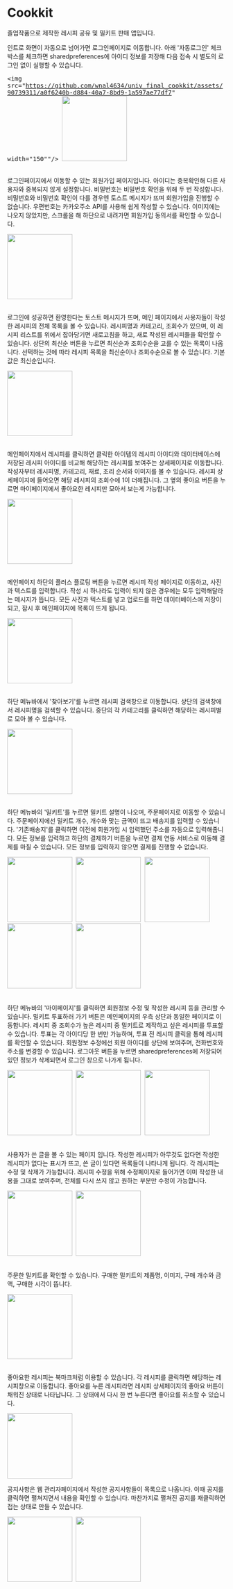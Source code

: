 # Cookkit

졸업작품으로 제작한 레시피 공유 및 밀키트 판매 앱입니다.



인트로 화면이 자동으로 넘어가면 로그인페이지로 이동합니다. 아래 '자동로그인' 체크박스를 체크하면 sharedpreferences에 아이디 정보를 저장해 다음 접속 시 별도의 로그인 없이 실행할 수 있습니다.

<kbd><img src="https://github.com/wnal4634/univ_final_cookkit/assets/90739311/a0f6240b-d884-40a7-8bd9-1a597ae77df7" width="150""/>
<img src="https://github.com/wnal4634/univ_final_cookkit/assets/90739311/4727c260-e625-4c38-9335-e55a8885a185" width="150"/></kbd> <br/><br/>


로그인페이지에서 이동할 수 있는 회원가입 페이지입니다. 아이디는 중복확인해 다른 사용자와 중복되지 않게 설정합니다. 비밀번호는 비밀번호 확인을 위해 두 번 작성합니다. 
비밀번호와 비밀번호 확인이 다를 경우엔 토스트 메시지가 뜨며 회원가입을 진행할 수 없습니다. 우편번호는 카카오주소 API를 사용해 쉽게 작성할 수 있습니다.
이미지에는 나오지 않았지만, 스크롤을 해 하단으로 내려가면 회원가입 동의서를 확인할 수 있습니다.

<kbd><img src="https://github.com/wnal4634/univ_final_cookkit/assets/90739311/d3212c89-e534-45b8-a2cc-a86ff86eafec" width="150"/></kbd> <br/><br/>


로그인에 성공하면 환영한다는 토스트 메시지가 뜨며, 메인 페이지에서 사용자들이 작성한 레시피의 전체 목록을 볼 수 있습니다. 
레시피명과 카테고리, 조회수가 있으며, 이 레시피 리스트를 위에서 잡아당기면 새로고침을 하고, 새로 작성된 레시피들을 확인할 수 있습니다.
상단의 최신순 버튼을 누르면 최신순과 조회수순을 고를 수 있는 목록이 나옵니다. 선택하는 것에 따라 레시피 목록을 최신순이나 조회수순으로 볼 수 있습니다. 기본값은 최신순입니다.

<kbd><img src="https://github.com/wnal4634/univ_final_cookkit/assets/90739311/13fb9697-5fff-4562-a276-8c1c51020221" width="150"/></kbd> <br/><br/>


메인페이지에서 레시피를 클릭하면 클릭한 아이템의 레시피 아이디와 데이터베이스에 저장된 레시피 아이디를 비교해 해당하는 레시피를 보여주는 상세페이지로 이동합니다. 
작성자부터 레시피명, 카테고리, 재료, 조리 순서와 이미지를 볼 수 있습니다. 레시피 상세페이지에 들어오면 해당 레시피의 조회수에 1이 더해집니다. 
그 옆의 좋아요 버튼을 누르면 마이페이지에서 좋아요한 레시피만 모아서 보는게 가능합니다. 

<kbd><img src="https://github.com/wnal4634/univ_final_cookkit/assets/90739311/9ff4fa58-4e7b-4aa4-9e42-7e020320214b" width="150"/></kbd> <br/><br/>


메인페이지 하단의 플러스 플로팅 버튼을 누르면 레시피 작성 페이지로 이동하고, 사진과 텍스트를 입력합니다. 작성 시 하나라도 입력이 되지 않은 경우에는 모두 입력해달라는 메시지가 뜹니다.
모든 사진과 텍스트를 넣고 업로드를 하면 데이터베이스에 저장이 되고, 잠시 후 메인페이지에 목록이 뜨게 됩니다.

<kbd><img src="https://github.com/wnal4634/univ_final_cookkit/assets/90739311/ce9b0a4c-d1d4-4820-bd56-44869597f8ed" width="150"/></kbd> <br/><br/>


하단 메뉴바에서 '찾아보기'를 누르면 레시피 검색창으로 이동합니다. 상단의 검색창에서 레시피명을 검색할 수 있습니다. 중단의 각 카테고리를 클릭하면 해당하는 레시피별로 모아 볼 수 있습니다.

<kbd><img src="https://github.com/wnal4634/univ_final_cookkit/assets/90739311/4ea347f9-017a-4699-95b2-40098bebbe68" width="150"/></kbd> <br/><br/>


하단 메뉴바의 '밀키트'를 누르면 밀키트 설명이 나오며, 주문페이지로 이동할 수 있습니다. 주문페이지에선 밀키트 개수, 개수와 맞는 금액이 뜨고 배송지를 입력할 수 있습니다.
'기존배송지'를 클릭하면 이전에 회원가입 시 입력했던 주소를 자동으로 입력해줍니다. 모든 정보를 입력하고 하단의 결제하기 버튼을 누르면 결제 연동 서비스로 이동해 결제를 마칠 수 있습니다.
모든 정보를 입력하지 않으면 결제를 진행할 수 없습니다. 

<kbd><img src="https://github.com/wnal4634/univ_final_cookkit/assets/90739311/875e03ca-a484-410e-aaa4-edf1e275fdbe" width="150"/> 
<img src="https://github.com/wnal4634/univ_final_cookkit/assets/90739311/c22b67c9-f9c8-4af6-99ce-94de63588410" width="150"/> 
<img src="https://github.com/wnal4634/univ_final_cookkit/assets/90739311/af8f9cbd-3cc3-480c-a358-f944664be178" width="150"/>  
<img src="https://github.com/wnal4634/univ_final_cookkit/assets/90739311/9626a0c4-ca3b-4b2e-bc83-49502c1f487c" width="150"/>
<img src="https://github.com/wnal4634/univ_final_cookkit/assets/90739311/fe3d3f50-3440-4888-bb80-f79a52a76b09" width="150"/></kbd> <br/><br/>


하단 메뉴바의 '마이페이지'를 클릭하면 회원정보 수정 및 작성한 레시피 등을 관리할 수 있습니다. 밀키트 투표하러 가기 버튼은 메인페이지의 우측 상단과 동일한 페이지로 이동합니다.
레시피 중 조회수가 높은 레시피 중 밀키트로 제작하고 싶은 레시피를 투표할 수 있습니다. 투표는 각 아이디당 한 번만 가능하며, 투표 전 레시피 클릭을 통해 레시피를 확인할 수 있습니다. 
회원정보 수정에선 회원 아이디를 상단에 보여주며, 전화번호와 주소를 변경할 수 있습니다. 로그아웃 버튼을 누르면 sharedpreferences에 저장되어 있던 정보가 삭제되면서 로그인 창으로 나가게 됩니다.

<kbd><img src="https://github.com/wnal4634/univ_final_cookkit/assets/90739311/fe301549-9ba1-4361-90cb-23b5260bfba4" width="150"/> 
<img src="https://github.com/wnal4634/univ_final_cookkit/assets/90739311/c6820e95-ec6a-4533-a590-8c0507f50f72" width="150"/> 
<img src="https://github.com/wnal4634/univ_final_cookkit/assets/90739311/8c27f9a1-fcaa-4150-bba3-06457a759b89" width="150"/></kbd> <br/><br/>


사용자가 쓴 글을 볼 수 있는 페이지 입니다. 작성한 레시피가 아무것도 없다면 작성한 레시피가 없다는 표시가 뜨고, 쓴 글이 있다면 목록들이 나타나게 됩니다. 각 레시피는 수정 및 삭제가 가능합니다.
레시피 수정을 위해 수정페이지로 들어가면 이미 작성한 내용을 그대로 보여주며, 전체를 다시 쓰지 않고 원하는 부분만 수정이 가능합니다.

<kbd><img src="https://github.com/wnal4634/univ_final_cookkit/assets/90739311/f7898307-f71d-464d-9c74-58b8076567cd" width="150"/> 
<img src="https://github.com/wnal4634/univ_final_cookkit/assets/90739311/1353ea11-8edd-44d8-801e-9b37086a4b01" width="150"/></kbd> <br/><br/>


주문한 밀키트를 확인할 수 있습니다. 구매한 밀키트의 제품명, 이미지, 구매 개수와 금액, 구매한 시각이 뜹니다.

<kbd><img src="https://github.com/wnal4634/univ_final_cookkit/assets/90739311/2366c562-9faf-4cbc-8519-844132c2fb12" width="150"/></kbd> <br/><br/>


좋아요한 레시피는 북마크처럼 이용할 수 있습니다. 각 레시피를 클릭하면 해당하는 레시피창으로 이동합니다. 좋아요를 누른 레시피라면 레시피 상세페이지의 좋아요 버튼이 채워진 상태로 나타납니다.
그 상태에서 다시 한 번 누른다면 좋아요를 취소할 수 있습니다.

<kbd><img src="https://github.com/wnal4634/univ_final_cookkit/assets/90739311/b0d4e97a-8356-47f4-ad52-e5599a9f042f" width="150"/> </kbd>


공지사항은 웹 관리자페이지에서 작성한 공지사항들이 목록으로 나옵니다. 이때 공지를 클릭하면 펼쳐지면서 내용을 확인할 수 있습니다. 
마찬가지로 펼쳐진 공지를 재클릭하면 접는 상태로 만들 수 있습니다.

<kbd><img src="https://github.com/wnal4634/univ_final_cookkit/assets/90739311/e61f1114-6459-4611-9b5c-30cd7468d959" width="150"/> <img src="https://github.com/wnal4634/univ_final_cookkit/assets/90739311/c8d98dd4-20ff-427e-86f8-db5822e78578" width="150"/> </kbd>

